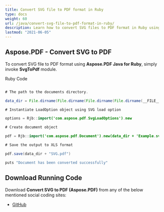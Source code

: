 ```yaml
---
title: Convert SVG file to PDF format in Ruby
type: docs
weight: 60
url: /java/convert-svg-file-to-pdf-format-in-ruby/
description: Learn how to convert SVG files to PDF format in Ruby using Aspose.PDF for accurate and scalable document transformation.
lastmod: "2021-06-05"
---
```


## Aspose.PDF - Convert SVG to PDF

To convert SVG file to PDF format using **Aspose.PDF Java for Ruby**, simply invoke **SvgToPdf** module.

Ruby Code

```java

# The path to the documents directory.

data_dir = File.dirname(File.dirname(File.dirname(File.dirname(__FILE__)))) + '/data/'

# Instantiate LoadOption object using SVG load option

options = Rjb::import('com.aspose.pdf.SvgLoadOptions').new

# Create document object

pdf = Rjb::import('com.aspose.pdf.Document').new(data_dir + 'Example.svg', options)

# Save the output to XLS format

pdf.save(data_dir + "SVG.pdf")

puts "Document has been converted successfully"
```

## Download Running Code

Download **Convert SVG to PDF (Aspose.PDF)** from any of the below mentioned social coding sites:

- [GitHub](https://github.com/aspose-pdf/Aspose.PDF-for-Java/blob/master/Plugins/Aspose_Pdf_Java_for_Ruby/lib/asposepdfjava/Converter/svgtopdf.rb)
